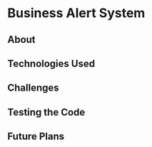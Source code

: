# Business Alert System

## About

## Technologies Used

## Challenges

## Testing the Code

## Future Plans

